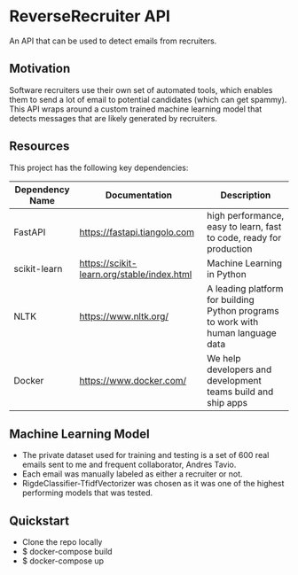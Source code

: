 # ReverseRecruiter API

An API that can be used to detect emails from recruiters.


## Motivation

Software recruiters use their own set of automated tools, which enables them to send a lot of email to potential candidates (which can get spammy). This API wraps around a custom trained machine learning model that detects messages that are likely generated by recruiters.


## Resources
This project has the following key dependencies:

| Dependency Name | Documentation                | Description                                                                            |
|-----------------|------------------------------|----------------------------------------------------------------------------------------|
| FastAPI         | https://fastapi.tiangolo.com | high performance, easy to learn, fast to code, ready for production |
| scikit-learn         | https://scikit-learn.org/stable/index.html | Machine Learning in Python |
| NLTK         | https://www.nltk.org/ | A leading platform for building Python programs to work with human language data |
| Docker        | https://www.docker.com/ | We help developers and development teams build and ship apps |


## Machine Learning Model

- The private dataset used for training and testing is a set of 600 real emails sent to me and frequent collaborator, Andres Tavio.
- Each email was manually labeled as either a recruiter or not.
- RigdeClassifier-TfidfVectorizer was chosen as it was one of the highest performing models that was tested.


## Quickstart

- Clone the repo locally
- $ docker-compose build
- $ docker-compose up


